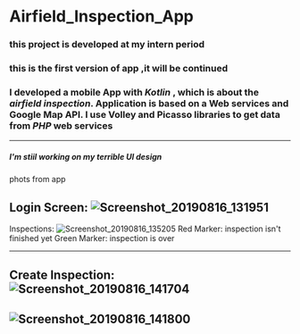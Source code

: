 # Airfield_Inspection_App 

###  this project is developed at my intern period 
### this is the first version of app ,it will be continued


### I developed a mobile App with *Kotlin* , which is about the *airfield inspection*. Application is based on a Web services and Google Map API. I use Volley and Picasso libraries to get data from *PHP* web services
---

##### I'm stiil working on my terrible UI design

phots from app


Login Screen:
![Screenshot_20190816_131951](https://user-images.githubusercontent.com/25572428/64426084-53cbc800-d0b6-11e9-8c70-07241f9cf30c.jpg)
---

Inspections:
![Screenshot_20190816_135205](https://user-images.githubusercontent.com/25572428/64426106-60e8b700-d0b6-11e9-817b-2fc32b4c0d99.jpg)
Red Marker: inspection isn't finished yet
Green Marker: inspection is over 

---
Create Inspection:
![Screenshot_20190816_141704](https://user-images.githubusercontent.com/25572428/64426428-2c292f80-d0b7-11e9-8a9d-96397d596ed5.jpg)
---
![Screenshot_20190816_141800](https://user-images.githubusercontent.com/25572428/64426142-7b229500-d0b6-11e9-9483-561385bfb712.jpg)
---
